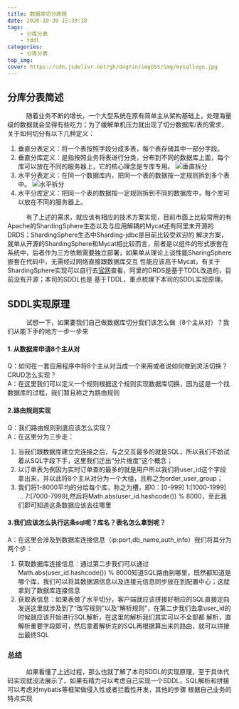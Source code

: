 ```yaml
---
title: 数据库切分原理
date: 2020-10-30 15:39:18
tags:
    - 分库分表
    - tddl
categories:
    - 分库分表
top_img:
cover: https://cdn.jsdelivr.net/gh/dogYin/imgOSS/img/mysqllogo.jpg
---
```

## 分库分表简述
　　　随着业务不断的增长，一个大型系统在原有简单主从架构基础上，处理海量级的数据就会显得有些吃力；为了缓解单机压力就出现了切分数据库/表的需求，关于如何切分有以下几种定义：
1. 垂直分表定义：将一个表按照字段分成多表，每个表存储其中一部分字段。
2. 垂直分库定义：是指按照业务将表进行分类，分布到不同的数据库上面，每个库可以放在不同的服务器上，它的核心理念是专库专用。
![垂直拆分](https://cdn.jsdelivr.net/gh/dogYin/imgOSS/img/vertical_sharding.png)
3. 水平分表定义：在同一个数据库内，把同一个表的数据按一定规则拆到多个表中。
![水平拆分](https://cdn.jsdelivr.net/gh/dogYin/imgOSS/img/horizontal_sharding.png)
4. 水平分库定义：把同一个表的数据按一定规则拆到不同的数据库中，每个库可以放在不同的服务器上。

　　　有了上述的需求，就应该有相应的技术方案实现，目前市面上比较常用的有Apache的ShardingSphere生态以及与应用解耦的Mycat还有阿里未开源的DRDS；ShardingSphere生态中Sharding-jdbc是目前比较受欢迎的
解决方案，就单从开源的ShardingSphere和Mycat相比较而言，前者是以组件的形式嵌套在系统中，后者作为三方依赖需要独立部署，如果单从理论上谈性能SharingSphere嵌套在代码中，无需经过网络直接跟数据库交互
性能应该高于Mycat，有关于ShardingSphere实现可以自行去[官网](https://shardingsphere.apache.org/document/current/cn/overview/)查看，阿里的DRDS是基于TDDL改造的，目前没有开源；本司的SDDL也是
基于TDDL，重点梳理下本司的SDDL实现原理。

## SDDL实现原理
　　　试想一下，如果要我们自己做数据库切分我们该怎么做（8个主从对）？我们从能下手的地方一步一步来

#### 1. 从数据库申请8个主从对
Q：如何在一套应用程序中将8个主从对当成一个来用或者说如何做到灵活切换？CRUD怎么实现？<br/>
A：在这里我们可以定义一个规则根据这个规则实现数据库切换，因为这是一个找数据库的过程，我们暂且称之为路由规则<br/>

#### 2.路由规则实现
Q：我们路由规则到底应该怎么实现？<br/>
A：在这里分为三步走：<br/>
1. 当我们跟数据库建立完连接之后，与之交互最多的就是SQL，所以我们不妨试着从SQL字段下手，这里我们迁出“分片维度”这个概念；
2. 以订单表为例因为实时订单查的最多的就是用户所以我们将user_id这个字段拿出来，并以此将8个主从对分为一个大组，且称之为order_user_group；
3. 我们将1-8000平均的分给每个库，称之为槽，即0：[0-999] 1:[1000-1999] ... 7:[7000-7999],然后将Math.abs(user_id.hashcode()) % 8000，至此我们即可知道这条数据应该去往哪里

#### 3.我们应该怎么执行这条sql呢？库名？表名怎么拿到呢？
A：在这里会涉及到数据库连接信息（ip:port,db_name,auth_info）我们将其分为两个步：<br/>
1. 获取数据库连接信息：通过第二步我们可以通过Math.abs(user_id.hashcode()) % 8000知道SQL路由到哪里，既然都知道是哪个库，我们可以将其数据源信息以及连接元信息同步放在到配置中心；这就拿到了数据库连接信息
2. 获取表信息：如果表做了水平切分，客户端就应该拼接好相应的SQL直接定向发送这里就涉及到了“改写规则”以及“解析规则”，在第二步我们去拿user_id的时候就应该开始进行SQL解析，在这里的解析我们其实可以不全部都
解析，直解析重要字段即可，然后拿着解析完的SQL再根据算出来的路由，就可以拼接出最终SQL


### 总结
　　　如果看懂了上述过程，那么也就了解了本司SDDL的实现原理，至于具体代码实现就没法展示了，如果有精力可以考虑自己实现一个SDDL，SQL解析和拼接可以考虑对mybatis等框架做侵入性或者拦截性开发，其他的步骤
根据自己业务的特点实现

